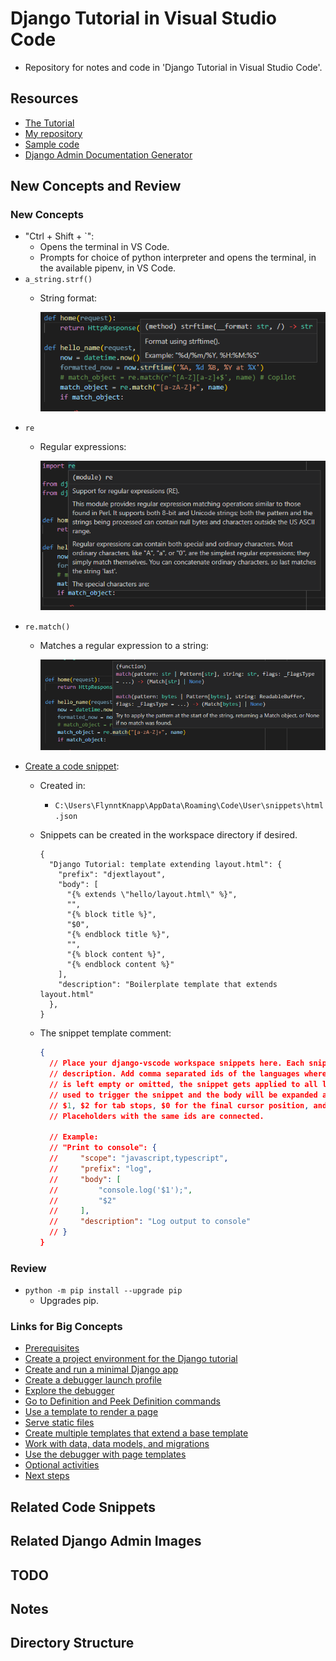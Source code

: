 # Django Tutorial in Visual Studio Code

* Repository for notes and code in 'Django Tutorial in Visual Studio Code'.

## Resources

* [The Tutorial](https://code.visualstudio.com/docs/python/tutorial-django)
* [My repository](https://github.com/brucestull/django-vscode)
* [Sample code](https://github.com/microsoft/python-sample-vscode-django-tutorial)
* [Django Admin Documentation Generator](https://docs.djangoproject.com/en/4.1/ref/contrib/admin/admindocs/)

## New Concepts and Review

### New Concepts

* "Ctrl + Shift + `":
  * Opens the terminal in VS Code.
  * Prompts for choice of python interpreter and opens the terminal, in the available pipenv, in VS Code.
* `a_string.strf()`
  * String format:

    ![a_string.strf()](./images/strf.png)
* `re`
  * Regular expressions:

    ![re](./images/re.png)
* `re.match()`
  * Matches a regular expression to a string:

    ![re.match()](./images/match.png)
* [Create a code snippet](https://code.visualstudio.com/docs/python/tutorial-django#_create-a-code-snippet):
  * Created in:
    * `C:\Users\FlynntKnapp\AppData\Roaming\Code\User\snippets\html.json`
  * Snippets can be created in the workspace directory if desired.

    ```console
    {
      "Django Tutorial: template extending layout.html": {
        "prefix": "djextlayout",
        "body": [
          "{% extends \"hello/layout.html\" %}",
          "",
          "{% block title %}",
          "$0",
          "{% endblock title %}",
          "",
          "{% block content %}",
          "{% endblock content %}"
        ],
        "description": "Boilerplate template that extends layout.html"
      },
    }
    ```

  * The snippet template comment:

    ```json
    {
      // Place your django-vscode workspace snippets here. Each snippet is defined under a snippet name and has a scope, prefix, body and 
      // description. Add comma separated ids of the languages where the snippet is applicable in the scope field. If scope 
      // is left empty or omitted, the snippet gets applied to all languages. The prefix is what is 
      // used to trigger the snippet and the body will be expanded and inserted. Possible variables are: 
      // $1, $2 for tab stops, $0 for the final cursor position, and ${1:label}, ${2:another} for placeholders. 
      // Placeholders with the same ids are connected.
      
      // Example:
      // "Print to console": {
      //     "scope": "javascript,typescript",
      //     "prefix": "log",
      //     "body": [
      //         "console.log('$1');",
      //         "$2"
      //     ],
      //     "description": "Log output to console"
      // }
    }
    ```

### Review

* `python -m pip install --upgrade pip`
  * Upgrades pip.

### Links for Big Concepts

* [Prerequisites](https://code.visualstudio.com/docs/python/tutorial-django#_prerequisites)
* [Create a project environment for the Django tutorial](https://code.visualstudio.com/docs/python/tutorial-django#_create-a-project-environment-for-the-django-tutorial)
* [Create and run a minimal Django app](https://code.visualstudio.com/docs/python/tutorial-django#_create-and-run-a-minimal-django-app)
* [Create a debugger launch profile](https://code.visualstudio.com/docs/python/tutorial-django#_create-a-debugger-launch-profile)
* [Explore the debugger](https://code.visualstudio.com/docs/python/tutorial-django#_explore-the-debugger)
* [Go to Definition and Peek Definition commands](https://code.visualstudio.com/docs/python/tutorial-django#_go-to-definition-and-peek-definition-commands)
* [Use a template to render a page](https://code.visualstudio.com/docs/python/tutorial-django#_use-a-template-to-render-a-page)
* [Serve static files](https://code.visualstudio.com/docs/python/tutorial-django#_serve-static-files)
* [Create multiple templates that extend a base template](https://code.visualstudio.com/docs/python/tutorial-django#_create-multiple-templates-that-extend-a-base-template)
* [Work with data, data models, and migrations](https://code.visualstudio.com/docs/python/tutorial-django#_work-with-data-data-models-and-migrations)
* [Use the debugger with page templates](https://code.visualstudio.com/docs/python/tutorial-django#_use-the-debugger-with-page-templates)
* [Optional activities](https://code.visualstudio.com/docs/python/tutorial-django#_optional-activities)
* [Next steps](https://code.visualstudio.com/docs/python/tutorial-django#_next-steps)

## Related Code Snippets

## Related Django Admin Images

## TODO

## Notes

## Directory Structure
